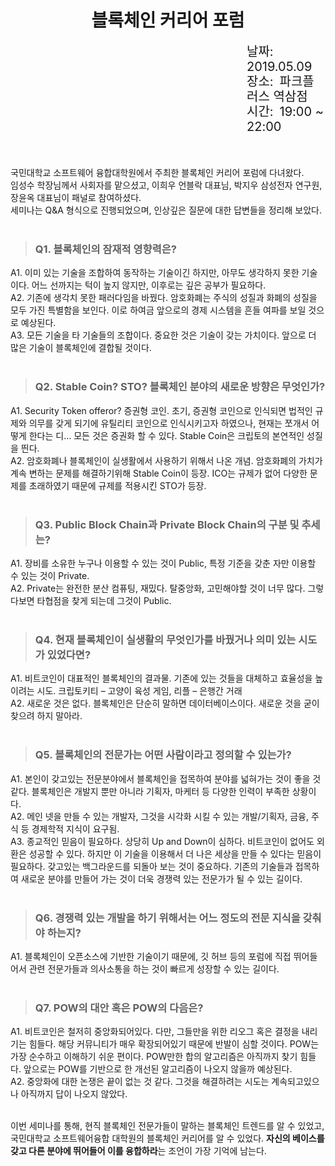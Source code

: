 <h1 style="text-align: center;">블록체인 커리어 포럼</h1>

<p style="margin-left: 75%; font-size: 20px; line-height: 24px">
    날짜:&ensp;2019.05.09<br>
    장소:&ensp;파크플러스 역삼점<br>
    시간:&ensp;19:00 ~ 22:00    
</p>

<br>

국민대학교 소프트웨어 융합대학원에서 주최한 블록체인 커리어 포럼에 다녀왔다.<br>
임성수 학장님께서 사회자를 맡으셨고, 이희우 언블락 대표님, 박지우 삼성전자 연구원, 장윤옥 대표님이 패널로 참여하셨다.<br> 세미나는 Q&A 형식으로 진행되었으며, 인상깊은 질문에 대한 답변들을 정리해 보았다.<br><br>

><h3>Q1. 블록체인의 잠재적 영향력은?</h3>

A1. 이미 있는 기술을 조합하여 동작하는 기술이긴 하지만, 아무도 생각하지 못한 기술이다. 어느 선까지는 턱이 높지 않지만, 이후로는 깊은 공부가 필요하다.<br>
A2. 기존에 생각치 못한 패러다임을 바꿨다. 암호화폐는 주식의 성질과 화폐의 성질을 모두 가진 특별함을 보인다. 이로 하여금 앞으로의 경제 시스템을 흔들 여파를 보일 것으로 예상된다.<br>
A3. 모든 기술을 타 기술들의 조합이다. 중요한 것은 기술이 갖는 가치이다. 앞으로 더 많은 기술이 블록체인에 결합될 것이다.<br><br>

><h3>Q2. Stable Coin? STO? 블록체인 분야의 새로운 방향은 무엇인가?</h3>

A1. Security Token offeror? 증권형 코인. 초기, 증권형 코인으로 인식되면 법적인 규제와 의무를 갖게 되기에 유틸리티 코인으로 인식시키고자 하였으나, 현재는 쪼개서 어떻게 한다는 디… 모든 것은 증권화 할 수 있다.
Stable Coin은 크립토의 본연적인 성질을 띈다.<br>
A2. 암호화폐나 블록체인이 실생활에서 사용하기 위해서 나온 개념. 암호화폐의 가치가 계속 변하는 문제를 해결하기위해 Stable Coin이 등장. ICO는 규제가 없어 다양한 문제를 초래하였기 때문에 규제를 적용시킨 STO가 등장.<br><br>

><h3>Q3. Public Block Chain과 Private Block Chain의 구분 및 추세는?</h3>

A1. 장비를 소유한 누구나 이용할 수 있는 것이 Public, 특정 기준을 갖춘 자만 이용할 수 있는 것이 Private.<br>
A2. Private는 완전한 분산 컴퓨팅, 재밌다. 탈중앙화, 고민해야할 것이 너무 많다. 그렇다보면 타협점을 찾게 되는데 그것이 Public.<br><br>

><h3>Q4. 현재 블록체인이 실생활의 무엇인가를 바꿨거나 의미 있는 시도가 있었다면?</h3>

A1. 비트코인이 대표적인 블록체인의 결과물. 기존에 있는 것들을 대체하고 효율성을 높이려는 시도. 크립토키티 – 고양이 육성 게임, 리플 – 은행간 거래<br>
A2. 새로운 것은 없다. 블록체인은 단순히 말하면 데이터베이스이다. 새로운 것을 굳이 찾으려 하지 말아라.<br><br>

><h3>Q5. 블록체인의 전문가는 어떤 사람이라고 정의할 수 있는가?</h3>

A1. 본인이 갖고있는 전문분야에서 블록체인을 접목하여 분야를 넓혀가는 것이 좋을 것 같다. 블록체인은 개발지 뿐만 아니라 기획자, 마케터 등 다양한 인력이 부족한 상황이다.<br>
A2. 메인 넷을 만들 수 있는 개발자, 그것을 시각화 시킬 수 있는 개발/기획자, 금융, 주식 등 경제학적 지식이 요구됨.<br>
A3. 종교적인 믿음이 필요하다. 상당히 Up and Down이 심하다. 비트코인이 없어도 외환은 성공할 수 있다. 하지만 이 기술을 이용해서 더 나은 세상을 만들 수 있다는 믿음이 필요하다. 갖고있는 백그라운드를 되돌아 보는 것이 중요하다. 기존의 기술들과 접목하여 새로운 분야를 만들어 가는 것이 더욱 경쟁력 있는 전문가가 될 수 있는 길이다.<br><br>

><h3>Q6. 경쟁력 있는 개발을 하기 위해서는 어느 정도의 전문 지식을 갖춰야 하는지?</h3>

A1. 블록체인이 오픈소스에 기반한 기술이기 때문에, 깃 허브 등의 포럼에 직접 뛰어들어서 관련 전문가들과 의사소통을 하는 것이 빠르게 성장할 수 있는 길이다.<br><br>

><h3>Q7. POW의 대안 혹은 POW의 다음은?</h3>

A1. 비트코인은 철저히 중앙화되어있다. 다만, 그들만을 위한 리오그 혹은 결정을 내리기는 힘들다. 해당 커뮤니티가 매우 확장되어있기 때문에 반발이 심할 것이다. POW는 가장 순수하고 이해하기 쉬운 편이다. POW만한 합의 알고리즘은 아직까지 찾기 힘들다. 앞으로는 POW를 기반으로 한 개선된 알고리즘이 나오지 않을까 예상된다.<br>
A2. 중앙화에 대한 논쟁은 끝이 없는 것 같다. 그것을 해결하려는 시도는 계속되고있으나 아직까지 답이 나오지 않았다.<br><br>

이번 세미나를 통해, 현직 블록체인 전문가들이 말하는 블록체인 트렌드를 알 수 있었고, 국민대학교 소프트웨어융합 대학원의 블록체인 커리어를 알 수 있었다.
<b>자신의 베이스를 갖고 다른 분야에 뛰어들어 이를 융합하라</b>는 조언이 가장 기억에 남는다.  